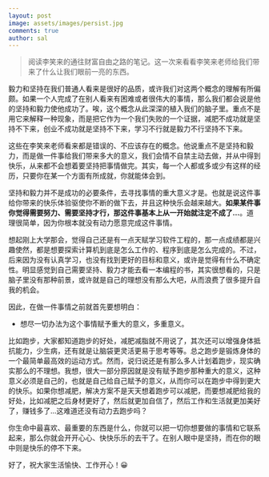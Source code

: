 ```yaml
---
layout: post
image: assets/images/persist.jpg
comments: true
author: sal
---
```

> 阅读李笑来的通往财富自由之路的笔记。这一次来看看李笑来老师给我们带来了什么让我们眼前一亮的东西。

毅力和坚持在我们普通人看来是很好的品质，或许我们对这两个概念的理解有所偏颇。如果一个人完成了在别人看来有困难或者很伟大的事情，那么我们都会说是他的坚持和毅力使他成功了。唉，这个概念从此深深的植入我们的脑子里。重点不是用它来解释一种现象，而是把它作为一个我们失败的一个证据，减肥不成功就是坚持不下来，创业不成功就是坚持不下来，学习不行就是毅力不行坚持不下来。

这些在李笑来老师看来都是错误的、不应该存在的概念。他说重点不是坚持和毅力，而是做一件事给我们带来多大的意义，我们会情不自禁主动去做，并从中得到快乐，从来都不会想着要坚持把事情做完。其实，每一个人都或多或少有这样的经历，只要你在某一个方面有所成就，你就能体会到。

坚持和毅力并不是成功的必要条件，去寻找事情的重大意义才是。也就是说这件事给你带来的快乐体验驱使你不断的做下去，并且这种快乐会越来越大。**如果某件事你觉得需要努力、需要坚持才行，那这件事基本上从一开始就注定不成了...**。道理很简单，因为你根本就没有动力愿意完成这件事情。

想起刚上大学那会，觉得自己还是有一点天赋学习软件工程的，那一点成绩都是兴趣使然，都是想要探索计算机到底是怎么工作的、程序到底是怎么完成的。不过，后来因为没有认真学习，也没有找到更好的目标和意义，或许是觉得有什么不确定性。明显感觉到自己需要坚持、毅力才能去看一本编程的书，其实很想看的，只是脑子里没有那种前景，或许就是自己的理想没有那么大吧，从而浪费了很多提升自我的机会。

因此，在做一件事情之前就首先要想明白：

- 想尽一切办法为这个事情赋予重大的意义，多重意义。

比如跑步，大家都知道跑步的好处，减肥减脂就不用说了，其次还可以增强身体抵抗能力，少生病，还有就是让脑袋更灵活更易于思考等等。总之跑步是锻炼身体的一个最简单最高效的运动方式。然而，说归说还是有那么多人计划着跑步，现实确实那么的不理想。我想，很大一部分原因就是没有赋予跑步那种重大的意义，这种意义必须是自己的，也就是自己给自己赋予的意义，从而你可以在跑步中得到更大的快乐。如果你想减肥，解决方案不是天天想着跑步可以减肥，而要想减肥给我的好处，比如减肥之后身材更好了，然后就更加自信了，然后工作和生活就更加美好了，赚钱多了...这难道还没有动力去跑步吗？

你生命中最喜欢、最重要的东西是什么，你就可以把一切你想要做的事情和它联系起来，那么你就会开开心心、快快乐乐的去干了。在别人眼中是坚持，而在你的眼中则是快乐的停不下来。

好了，祝大家生活愉快、工作开心！😀